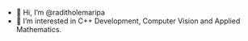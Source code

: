 - 👋 Hi, I’m @raditholemaripa
- 👀 I’m interested in C++ Development, Computer Vision and Applied Mathematics.
